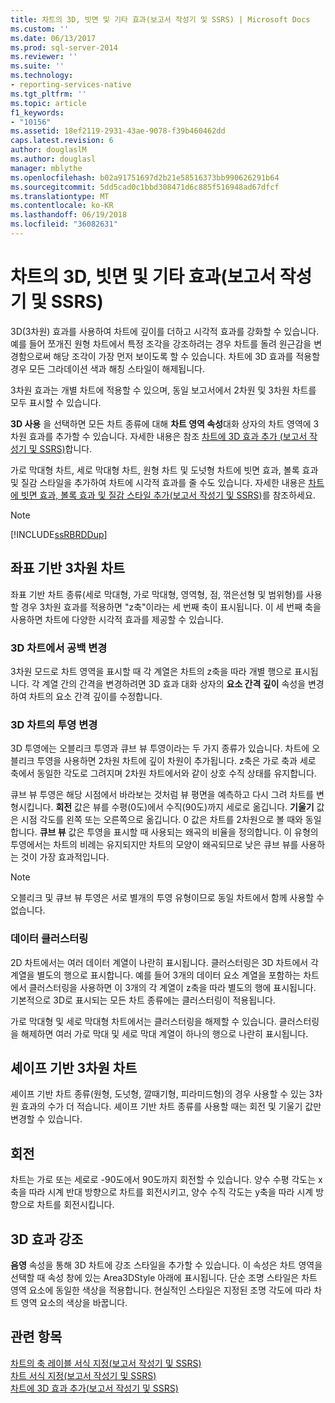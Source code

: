 ```yaml
---
title: 차트의 3D, 빗면 및 기타 효과(보고서 작성기 및 SSRS) | Microsoft Docs
ms.custom: ''
ms.date: 06/13/2017
ms.prod: sql-server-2014
ms.reviewer: ''
ms.suite: ''
ms.technology:
- reporting-services-native
ms.tgt_pltfrm: ''
ms.topic: article
f1_keywords:
- "10156"
ms.assetid: 18ef2119-2931-43ae-9078-f39b460462dd
caps.latest.revision: 6
author: douglaslM
ms.author: douglasl
manager: mblythe
ms.openlocfilehash: b02a91751697d2b21e58516373bb990626291b64
ms.sourcegitcommit: 5dd5cad0c1bbd308471d6c885f516948ad67dfcf
ms.translationtype: MT
ms.contentlocale: ko-KR
ms.lasthandoff: 06/19/2018
ms.locfileid: "36082631"
---
```

# <a name="3d-bevel-and-other-effects-in-a-chart-report-builder-and-ssrs"></a>차트의 3D, 빗면 및 기타 효과(보고서 작성기 및 SSRS)
  3D(3차원) 효과를 사용하여 차트에 깊이를 더하고 시각적 효과를 강화할 수 있습니다. 예를 들어 쪼개진 원형 차트에서 특정 조각을 강조하려는 경우 차트를 돌려 원근감을 변경함으로써 해당 조각이 가장 먼저 보이도록 할 수 있습니다. 차트에 3D 효과를 적용할 경우 모든 그라데이션 색과 해칭 스타일이 해제됩니다.  
  
 3차원 효과는 개별 차트에 적용할 수 있으며, 동일 보고서에서 2차원 및 3차원 차트를 모두 표시할 수 있습니다.  
  
 **3D 사용** 을 선택하면 모든 차트 종류에 대해 **차트 영역 속성**대화 상자의 차트 영역에 3차원 효과를 추가할 수 있습니다. 자세한 내용은 참조 [차트에 3D 효과 추가 &#40;보고서 작성기 및 SSRS&#41;](chart-effects-add-3d-effects-report-builder.md)합니다.  
  
 가로 막대형 차트, 세로 막대형 차트, 원형 차트 및 도넛형 차트에 빗면 효과, 볼록 효과 및 질감 스타일을 추가하여 차트에 시각적 효과를 줄 수도 있습니다. 자세한 내용은 [차트에 빗면 효과, 볼록 효과 및 질감 스타일 추가&#40;보고서 작성기 및 SSRS&#41;](chart-effects-add-bevel-emboss-or-texture-report-builder.md)를 참조하세요.  
  
> [!NOTE]  
>  [!INCLUDE[ssRBRDDup](../../includes/ssrbrddup-md.md)]  
  
## <a name="coordinate-based-three-dimensional-charts"></a>좌표 기반 3차원 차트  
 좌표 기반 차트 종류(세로 막대형, 가로 막대형, 영역형, 점, 꺾은선형 및 범위형)를 사용할 경우 3차원 효과를 적용하면 "z축"이라는 세 번째 축이 표시됩니다. 이 세 번째 축을 사용하면 차트에 다양한 시각적 효과를 제공할 수 있습니다.  
  
### <a name="changing-the-white-space-in-a-3d-chart"></a>3D 차트에서 공백 변경  
 3차원 모드로 차트 영역을 표시할 때 각 계열은 차트의 z축을 따라 개별 행으로 표시됩니다. 각 계열 간의 간격을 변경하려면 3D 효과 대화 상자의 **요소 간격 깊이** 속성을 변경하여 차트의 요소 간격 깊이를 수정합니다.  
  
### <a name="changing-the-projection-of-a-3d-chart"></a>3D 차트의 투영 변경  
 3D 투영에는 오블리크 투영과 큐브 뷰 투영이라는 두 가지 종류가 있습니다. 차트에 오블리크 투영을 사용하면 2차원 차트에 깊이 차원이 추가됩니다. z축은 가로 축과 세로 축에서 동일한 각도로 그려지며 2차원 차트에서와 같이 상호 수직 상태를 유지합니다.  
  
 큐브 뷰 투영은 해당 시점에서 바라보는 것처럼 뷰 평면을 예측하고 다시 그려 차트를 변형시킵니다. **회전** 값은 뷰를 수평(0도)에서 수직(90도)까지 세로로 옮깁니다. **기울기** 값은 시점 각도를 왼쪽 또는 오른쪽으로 옮깁니다. 0 값은 차트를 2차원으로 볼 때와 동일합니다. **큐브 뷰** 값은 투영을 표시할 때 사용되는 왜곡의 비율을 정의합니다. 이 유형의 투영에서는 차트의 비례는 유지되지만 차트의 모양이 왜곡되므로 낮은 큐브 뷰를 사용하는 것이 가장 효과적입니다.  
  
> [!NOTE]  
>  오블리크 및 큐브 뷰 투영은 서로 별개의 투영 유형이므로 동일 차트에서 함께 사용할 수 없습니다.  
  
### <a name="clustering-data"></a>데이터 클러스터링  
 2D 차트에서는 여러 데이터 계열이 나란히 표시됩니다. 클러스터링은 3D 차트에서 각 계열을 별도의 행으로 표시합니다. 예를 들어 3개의 데이터 요소 계열을 포함하는 차트에서 클러스터링을 사용하면 이 3개의 각 계열이 z축을 따라 별도의 행에 표시됩니다. 기본적으로 3D로 표시되는 모든 차트 종류에는 클러스터링이 적용됩니다.  
  
 가로 막대형 및 세로 막대형 차트에서는 클러스터링을 해제할 수 있습니다. 클러스터링을 해제하면 여러 가로 막대 및 세로 막대 계열이 하나의 행으로 나란히 표시됩니다.  
  
## <a name="shape-based-three-dimensional-charts"></a>셰이프 기반 3차원 차트  
 셰이프 기반 차트 종류(원형, 도넛형, 깔때기형, 피라미드형)의 경우 사용할 수 있는 3차원 효과의 수가 더 적습니다. 셰이프 기반 차트 종류를 사용할 때는 회전 및 기울기 값만 변경할 수 있습니다.  
  
## <a name="rotations"></a>회전  
 차트는 가로 또는 세로로 -90도에서 90도까지 회전할 수 있습니다. 양수 수평 각도는 x축을 따라 시계 반대 방향으로 차트를 회전시키고, 양수 수직 각도는 y축을 따라 시계 방향으로 차트를 회전시킵니다.  
  
## <a name="highlighting-3d-effects"></a>3D 효과 강조  
 **음영** 속성을 통해 3D 차트에 강조 스타일을 추가할 수 있습니다. 이 속성은 차트 영역을 선택할 때 속성 창에 있는 Area3DStyle 아래에 표시됩니다. 단순 조명 스타일은 차트 영역 요소에 동일한 색상을 적용합니다. 현실적인 스타일은 지정된 조명 각도에 따라 차트 영역 요소의 색상을 바꿉니다.  
  
## <a name="see-also"></a>관련 항목  
 [차트의 축 레이블 서식 지정&#40;보고서 작성기 및 SSRS&#41;](formatting-axis-labels-on-a-chart-report-builder-and-ssrs.md)   
 [차트 서식 지정&#40;보고서 작성기 및 SSRS&#41;](formatting-a-chart-report-builder-and-ssrs.md)   
 [차트에 3D 효과 추가&#40;보고서 작성기 및 SSRS&#41;](chart-effects-add-3d-effects-report-builder.md)  
  
  